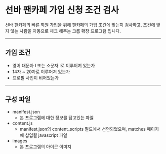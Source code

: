 # 선바 팬카페 가입 신청 조건 검사

선바 팬카페의 빠른 회원 가입을 위해 팬카페의 가입 조건에 맞는지 검사하고, 조건에 맞지 않는 사람을 자동으로 체크 해주는 크롬 확장 프로그램 입니다.

---------------
## 가입 조건

* 영어 대문자 I 또는 소문자 l로 이루어져 있는가
* 14자 ~ 20자로 이루어져 있는가
* 프로필 사진이 비어있는가
----------------
## 구성 파일

* manifest.json
  *  본 프로그램에 대한 정보를 담고있는 파일
* content.js
  * manifest.json의 content_scripts 필드에서 선언되었으며, matches 페이지에 삽입될 javascript 파일
* images
  * 본 프로그램의 아이콘 이미지

